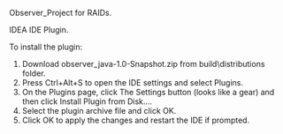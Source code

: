 Observer_Project for RAIDs.

IDEA IDE Plugin. 

To install the plugin: 
1. Download observer_java-1.0-Snapshot.zip from build\distributions folder.
2. Press Ctrl+Alt+S to open the IDE settings and select Plugins.
3. On the Plugins page, click The Settings button (looks like a gear) and then click Install Plugin from Disk….
4. Select the plugin archive file and click OK.
5. Click OK to apply the changes and restart the IDE if prompted.
